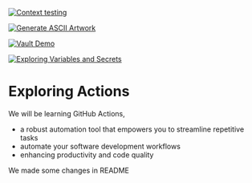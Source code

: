 [![Context testing](https://github.com/markitty1077/actions-1/actions/workflows/context-testing.yml/badge.svg)](https://github.com/markitty1077/actions-1/actions/workflows/context-testing.yml)

[![Generate ASCII Artwork](https://github.com/markitty1077/actions-1/actions/workflows/generate-ascii.yml/badge.svg)](https://github.com/markitty1077/actions-1/actions/workflows/generate-ascii.yml)

[![Vault Demo](https://github.com/markitty1077/actions-1/actions/workflows/vault-demo.yml/badge.svg)](https://github.com/markitty1077/actions-1/actions/workflows/vault-demo.yml)

[![Exploring Variables and Secrets](https://github.com/markitty1077/actions-1/actions/workflows/variable-secrets.yml/badge.svg)](https://github.com/markitty1077/actions-1/actions/workflows/variable-secrets.yml)

# Exploring Actions
We will be learning GitHub Actions, 
- a robust automation tool that empowers you to streamline repetitive tasks
- automate your software development workflows
- enhancing productivity and code quality

We made some changes in README
